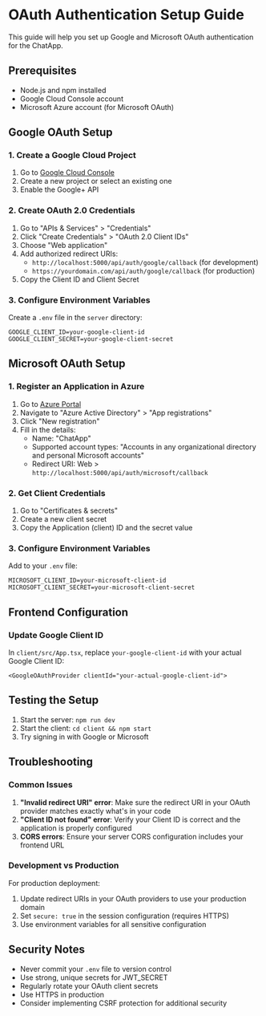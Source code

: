 # OAuth Authentication Setup Guide

This guide will help you set up Google and Microsoft OAuth authentication for the ChatApp.

## Prerequisites

- Node.js and npm installed
- Google Cloud Console account
- Microsoft Azure account (for Microsoft OAuth)

## Google OAuth Setup

### 1. Create a Google Cloud Project

1. Go to [Google Cloud Console](https://console.developers.google.com/)
2. Create a new project or select an existing one
3. Enable the Google+ API

### 2. Create OAuth 2.0 Credentials

1. Go to "APIs & Services" > "Credentials"
2. Click "Create Credentials" > "OAuth 2.0 Client IDs"
3. Choose "Web application"
4. Add authorized redirect URIs:
   - `http://localhost:5000/api/auth/google/callback` (for development)
   - `https://yourdomain.com/api/auth/google/callback` (for production)
5. Copy the Client ID and Client Secret

### 3. Configure Environment Variables

Create a `.env` file in the `server` directory:

```env
GOOGLE_CLIENT_ID=your-google-client-id
GOOGLE_CLIENT_SECRET=your-google-client-secret
```

## Microsoft OAuth Setup

### 1. Register an Application in Azure

1. Go to [Azure Portal](https://portal.azure.com/)
2. Navigate to "Azure Active Directory" > "App registrations"
3. Click "New registration"
4. Fill in the details:
   - Name: "ChatApp"
   - Supported account types: "Accounts in any organizational directory and personal Microsoft accounts"
   - Redirect URI: Web > `http://localhost:5000/api/auth/microsoft/callback`

### 2. Get Client Credentials

1. Go to "Certificates & secrets"
2. Create a new client secret
3. Copy the Application (client) ID and the secret value

### 3. Configure Environment Variables

Add to your `.env` file:

```env
MICROSOFT_CLIENT_ID=your-microsoft-client-id
MICROSOFT_CLIENT_SECRET=your-microsoft-client-secret
```

## Frontend Configuration

### Update Google Client ID

In `client/src/App.tsx`, replace `your-google-client-id` with your actual Google Client ID:

```tsx
<GoogleOAuthProvider clientId="your-actual-google-client-id">
```

## Testing the Setup

1. Start the server: `npm run dev`
2. Start the client: `cd client && npm start`
3. Try signing in with Google or Microsoft

## Troubleshooting

### Common Issues

1. **"Invalid redirect URI" error**: Make sure the redirect URI in your OAuth provider matches exactly what's in your code
2. **"Client ID not found" error**: Verify your Client ID is correct and the application is properly configured
3. **CORS errors**: Ensure your server CORS configuration includes your frontend URL

### Development vs Production

For production deployment:

1. Update redirect URIs in your OAuth providers to use your production domain
2. Set `secure: true` in the session configuration (requires HTTPS)
3. Use environment variables for all sensitive configuration

## Security Notes

- Never commit your `.env` file to version control
- Use strong, unique secrets for JWT_SECRET
- Regularly rotate your OAuth client secrets
- Use HTTPS in production
- Consider implementing CSRF protection for additional security 